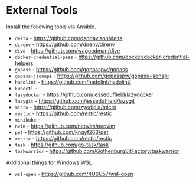 # External Tools

Install the following tools via Ansible.

* `delta` - https://github.com/dandavison/delta
* `direnv` - https://github.com/direnv/direnv
* `dive` - https://github.com/wagoodman/dive
* `docker-credential-pass` - https://github.com/docker/docker-credential-helpers
* `gopass` - https://github.com/gopasspw/gopass
* `gopass-jsonapi` - https://github.com/gopasspw/gopass-jsonapi
* `hadolint` - https://github.com/hadolint/hadolint/
* `kubectl` -
* `lazydocker` - https://github.com/jesseduffield/lazydocker
* `lazygit` - https://github.com/jesseduffield/lazygit
* `micro` - https://github.com/zyedidia/micro
* `restic` - https://github.com/restic/restic
* `minikube` -
* `nvim` - https://github.com/neovim/neovim
* `pet` - https://github.com/knqyf263/pet
* `restic` - https://github.com/restic/restic
* `task` - https://github.com/go-task/task
* `taskwarrior` - https://github.com/GothenburgBitFactory/taskwarrior

Additional things for Windows WSL

* `wsl-open` - https://github.com/4U6U57/wsl-open
